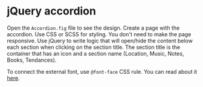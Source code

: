 # jQuery accordion

Open the `Accordion.fig` file to see the design. Create a page with the accordion. Use CSS or SCSS for styling. You don't need to make the page responsive. Use jQuery to write logic that will open/hide the content below each section when clicking on the section title. The section title is the container that has an icon and a section name (Location, Music, Notes, Books, Tendances).

To connect the external font, use `@font-face` CSS rule. You can read about it [here](https://developer.mozilla.org/en-US/docs/Web/CSS/@font-face).
